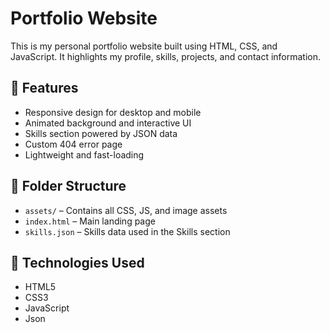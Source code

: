 # Portfolio Website

This is my personal portfolio website built using HTML, CSS, and JavaScript. It highlights my profile, skills, projects, and contact information.

## 🚀 Features
- Responsive design for desktop and mobile
- Animated background and interactive UI
- Skills section powered by JSON data
- Custom 404 error page
- Lightweight and fast-loading

## 📁 Folder Structure
- `assets/` – Contains all CSS, JS, and image assets
- `index.html` – Main landing page
- `skills.json` – Skills data used in the Skills section

## 🔧 Technologies Used
- HTML5
- CSS3
- JavaScript
- Json
